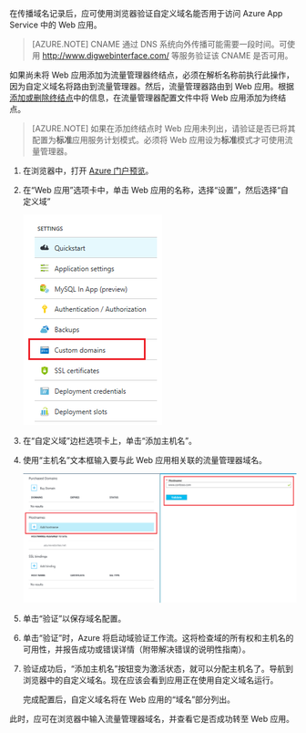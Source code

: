 在传播域名记录后，应可使用浏览器验证自定义域名能否用于访问 Azure App Service 中的 Web 应用。

> [AZURE.NOTE] CNAME 通过 DNS 系统向外传播可能需要一段时间。可使用 <a href="http://www.digwebinterface.com/">http://www.digwebinterface.com/</a> 等服务验证该 CNAME 是否可用。

如果尚未将 Web 应用添加为流量管理器终结点，必须在解析名称前执行此操作，因为自定义域名将路由到流量管理器。然后，流量管理器路由到 Web 应用。根据[添加或删除终结点](/documentation/articles/traffic-manager-endpoints/)中的信息，在流量管理器配置文件中将 Web 应用添加为终结点。

> [AZURE.NOTE] 如果在添加终结点时 Web 应用未列出，请验证是否已将其配置为**标准**应用服务计划模式。必须将 Web 应用设为**标准**模式才可使用流量管理器。

1. 在浏览器中，打开 [Azure 门户预览](https://portal.azure.cn)。

1. 在“Web 应用”选项卡中，单击 Web 应用的名称，选择“设置”，然后选择“自定义域”

	![](./media/custom-dns-web-site/dncmntask-cname-6.png)

1. 在“自定义域”边栏选项卡上，单击“添加主机名”。
	
1. 使用“主机名”文本框输入要与此 Web 应用相关联的流量管理器域名。

	![](./media/custom-dns-web-site/dncmntask-cname-8.png)

1. 单击“验证”以保存域名配置。

7.  单击“验证”时，Azure 将启动域验证工作流。这将检查域的所有权和主机名的可用性，并报告成功或错误详情（附带解决错误的说明性指南）。

8.  验证成功后，“添加主机名”按钮变为激活状态，就可以分配主机名了。导航到浏览器中的自定义域名。现在应该会看到应用正在使用自定义域名运行。

	完成配置后，自定义域名将在 Web 应用的“域名”部分列出。

此时，应可在浏览器中输入流量管理器域名，并查看它是否成功转至 Web 应用。

<!---HONumber=Mooncake_0926_2016-->